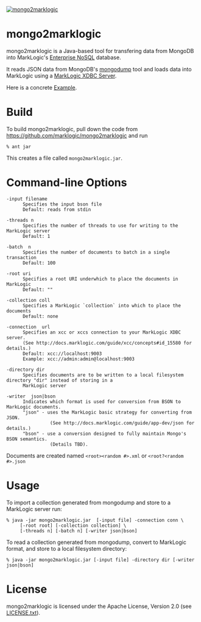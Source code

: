 <a href="http://developer.marklogic.com/labs/mongo2marklogic"><img src="http://developer.marklogic.com/media/mongo2marklogic.png" alt="mongo2marklogic" title="mongo2marklogic"/></a>

# mongo2marklogic 

mongo2marklogic is a Java-based tool for transfering data from MongoDB into MarkLogic's [Enterprise NoSQL][] database. 

It reads JSON data from MongoDB's [mongodump][] tool and loads data into MarkLogic using a [MarkLogic XDBC Server][].

Here is a concrete [Example][].

# Build 

To build mongo2marklogic, pull down the code from https://github.com/marklogic/mongo2marklogic and run

    % ant jar

This creates a file called `mongo2marklogic.jar`.   
   
# Command-line Options

    -input filename   
          Specifies the input bson file
          Default: reads from stdin
    
    -threads n
          Specifies the number of threads to use for writing to the MarkLogic server
          Default: 1
    
    -batch  n
          Specifies the number of documents to batch in a single transaction
          Default: 100
          
    -root uri
          Specifies a root URI underwhich to place the documents in MarkLogic
          Default: "" 
          
    -collection coll
          Specifies a MarkLogic `collection` into which to place the documents
          Default: none
          
    -connection  url
          Specifies an xcc or xccs connection to your MarkLogic XDBC server.  
          (See http://docs.marklogic.com/guide/xcc/concepts#id_15580 for details.)
          Default: xcc://localhost:9003
          Example: xcc://admin:admin@localhost:9003
   
    -directory dir
          Specifies documents are to be written to a local filesystem directory "dir" instead of storing in a
          MarkLogic server
    
    -writer  json|bson
          Indicates which format is used for conversion from BSON to MarkLogic documents.  
          "json" - uses the MarkLogic basic strategy for converting from JSON.  
                    (See http://docs.marklogic.com/guide/app-dev/json for details.)
          "bson" - use a conversion designed to fully maintain Mongo's BSON semantics.
                    (Details TBD).
   
Documents are created named `<root><random #>.xml` or `<root?<random #>.json`
       
# Usage

To import a collection generated from mongodump and store to a MarkLogic server run:    

    % java -jar mongo2marklogic.jar  [-input file] -connection conn \
         [-root root] [-collection collection] \
         [-threads n] [-batch n] [-writer json|bson]
   
To read a collection generated from mongodump, convert to MarkLogic format, and store to a local filesystem directory:

    % java -jar mongo2marklogic.jar [-input file] -directory dir [-writer json|bson]

# License
 
mongo2marklogic is licensed under the Apache License, Version 2.0 (see [LICENSE.txt][]).

[MarkLogic]: http://developer.marklogic.com    
[LICENSE.txt]: https://github.com/marklogic/mongo2marklogic/blog/master/LICENSE.txt
[Enterprise NoSQL]: http://developer.marklogic.com/products/marklogic-server/enterprise-nosql
[Download MarkLogic]: http://developer.marklogic.com/products
[Architectural Summary]: http://developer.marklogic.com/learn/arch/diagram-101
[free license]: http://developer.marklogic.com/developer
[MarkLogic XDBC Server]: http://docs.marklogic.com/guide/admin/xdbc#id_21458
[mongodump]: http://docs.mongodb.org/manual/reference/mongodump/
[MarkLogic Setup Screen Cast]: http://www.youtube.com/watch?feature=player_embedded&v=n4Oem-DsQaU
[XCC Sessions]: http://docs.marklogic.com/guide/xcc/concepts#id_15580
[Working with JSON in MarkLogic]: http://docs.marklogic.com/guide/app-dev/json
[BSON]: http://bsonspec.org/
[Example]: https://github.com/marklogic/mongo2marklogic/tree/master/sample
